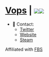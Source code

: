 # [Vops](https://vops.cc/) | ![](https://komarev.com/ghpvc/?username=ItsVops)![](https://hit.yhype.me/github/profile?user_id=55073114)


- 📱 Contact:
  - [Twitter](https://twitter.com/vopswtf "vopswtf")
  - [Website](https://vops.cc "vops.cc")
  - [Steam](https://steamcommunity.com/id/itsvops/ "itsvops")

Affiliated with [FBS](https://twitter.com/FBScollective "FuckBeingSad")
